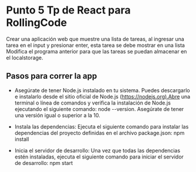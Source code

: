 # Punto 5 Tp de React para RollingCode

Crear una aplicación web que muestre una lista de tareas, al ingresar una tarea
en el input y presionar enter, esta tarea se debe mostrar en una lista
Modifica el programa anterior para que las tareas se puedan almacenar en el
localstorage.

## Pasos para correr la app

- Asegúrate de tener Node.js instalado en tu sistema. Puedes descargarlo e instalarlo desde el sitio oficial de Node.js (<https://nodejs.org).Abre> una terminal o línea de comandos y verifica la instalación de Node.js ejecutando el siguiente comando: node --version. Asegúrate de tener una versión igual o superior a la 10.

- Instala las dependencias: Ejecuta el siguiente comando para instalar las dependencias del proyecto definidas en el archivo package.json: npm install

- Inicia el servidor de desarrollo: Una vez que todas las dependencias estén instaladas, ejecuta el siguiente comando para iniciar el servidor de desarrollo: npm start
